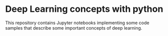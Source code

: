 # Deep Learning concepts with python
This repository contains Jupyter notebooks implementing some code samples that describe some important concepts of deep learning. 
